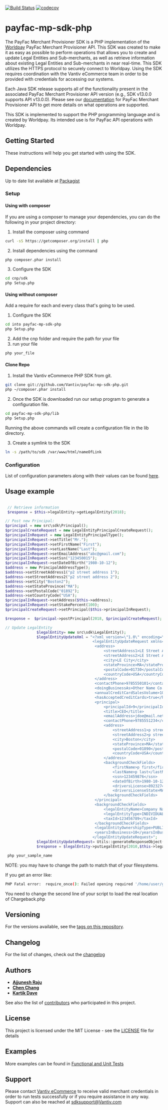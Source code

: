 [![Build Status](https://travis-ci.org/Vantiv/payfac-mp-sdk-php.svg?branch=2.x)](https://travis-ci.org/Vantiv/payfac-mp-sdk-php)
[![codecov](https://codecov.io/gh/Vantiv/payfac-mp-sdk-php/branch/master/graph/badge.svg)](https://codecov.io/gh/Vantiv/payfac-mp-sdk-php)


# payfac-mp-sdk-php

The PayFac Merchant Provisioner SDK is a PHP implementation of the [Worldpay](https://developer.vantiv.com/community/ecommerce) PayFac Merchant Provisioner API. This SDK was created to make it as easy as possible to perform operations that allows you to create and update Legal Entities and Sub-merchants, as well as retrieve information about existing Legal Entities and Sub-merchants in near real-time. This SDK utilizes the HTTPS protocol to securely connect to Worldpay. Using the SDK requires coordination with the Vantiv eCommerce team in order to be provided with credentials for accessing our systems.

Each Java SDK release supports all of the functionality present in the associated PayFac Merchant Provisioner API version (e.g., SDK v13.0.0 supports API v13.0.0). Please see our [documentation](https://developer.vantiv.com/community/ecommerce/pages/documentation) for PayFac Merchant Provisioner API to get more details on what operations are supported.

This SDK is implemented to support the PHP programming language and is created by Worldpay. Its intended use is for PayFac API operations with Worldpay.

## Getting Started

These instructions will help you get started with using the SDK.


## Dependencies
Up to date list available at [Packagist](https://packagist.org/packages/vantiv/payfac-sdk)


### Setup

#### Using with composer

If you are using a composer to manage your dependencies, you can do the following in your project directory:

1. Install the composer using command

```bash
curl -sS https://getcomposer.org/install | php
```

2. Install dependencies using the command
```bash
php composer.phar install
```

3. Configure the SDK
```bash
cd cnp/sdk
php Setup.php
```


#### Using without composer

Add a require for each and every class that's going to be used.

1. Configure the SDK
```bash
cd into payfac-mp-sdk-php
php Setup.php
```

2. Add the cnp folder and require the path for your file
3. run your file 
```bash
php your_file
```


#### Clone Repo

1. Install the Vantiv eCommerce PHP SDK from git. 

```bash
git clone git://github.com/Vantiv/payfac-mp-sdk-php.git
php ~/composer.phar install
```


2. Once the SDK is downloaded run our setup program to generate a configuration file.

```bash
cd payfac-mp-sdk-php/lib
php Setup.php
```

Running the above commands will create a configuration file in the lib directory. 


3. Create a symlink to the SDK

```bash
ln -s /path/to/sdk /var/www/html/nameOfLink
```

### Configuration
List of configuration parameters along with their values can be found [here](https://gist.github.com/VantivSDK/8b7dd606230ec65b36eba457df4443de).

## Usage example

```php

 // Retrieve information
 $response = $this->legalEntity->getLegalEntity(2018);

// Post new Principal:
$principal = new src\sdk\Principal();
$principalCreateRequest = new LegalEntityPrincipalCreateRequest();
$principalInRequest = new LegalEntityPrincipalType();
$principalInRequest->setTitle("Mr.");
$principalInRequest->setFirstName("First");
$principalInRequest->setLastName("Last");
$principalInRequest->setEmailAddress("abc@gmail.com");
$principalInRequest->setSsn("123450015");
$principalInRequest->setDateOfBirth("1980-10-12");
$address = new PrincipalAddressType();
$address->setStreetAddress1("p2 street address 1");
$address->setStreetAddress2("p2 street address 2");
$address->setCity("Boston2");
$address->setStateProvince("MA");
$address->setPostalCode("01892");
$address->setCountryCode("USA");
$principalInRequest->setAddress($this->address);
$principalInRequest->setStakePercent(100);
$principalCreateRequest->setPrincipal($this->principalInRequest);

$response =  $principal->postPrincipal(2018, $principalCreateRequest);

// Update LegalEntity
              $legalEntity= new src\sdk\LegalEntity();
              $legalEntityUpdateXml = "<?xml version=\"1.0\" encoding=\"UTF-8\" standalone=\"yes\"?>
                                       <legalEntityUpdateRequest xmlns=\"http://payfac.vantivcnp.com/api/merchant/onboard\">
                                       	<address>
                                       		<streetAddress1>LE Street Address 1</streetAddress1>
                                       		<streetAddress2>LE Street Address 2</streetAddress2>
                                       		<city>LE City</city>
                                       		<stateProvince>MA</stateProvince>
                                       		<postalCode>01730</postalCode>
                                       		<countryCode>USA</countryCode>
                                       	</address>
                                       	<contactPhone>9785550101</contactPhone>
                                       	<doingBusinessAs>Other Name Co.</doingBusinessAs>
                                       	<annualCreditCardSalesVolume>10000000</annualCreditCardSalesVolume>
                                       	<hasAcceptedCreditCards>true</hasAcceptedCreditCards>
                                       	<principal>
                                       		<principalId>9</principalId>
                                       		<title>CEO</title>
                                       		<emailAddress>jdoe@mail.net</emailAddress>
                                       		<contactPhone>9785551234</contactPhone>
                                       		<address>
                                       			<streetAddress1>p street address 1</streetAddress1>
                                       			<streetAddress2>p street address 2</streetAddress2>
                                       			<city>Boston</city>
                                       			<stateProvince>MA</stateProvince>
                                       			<postalCode>01890</postalCode>
                                       			<countryCode>USA</countryCode>
                                       		</address>
                                       		<backgroundCheckFields>
                                       			<firstName>p first</firstName>
                                       			<lastName>p last</lastName>
                                       			<ssn>123459876</ssn>
                                       			<dateOfBirth>1980-10-12</dateOfBirth>
                                       			<driversLicense>892327409832</driversLicense>
                                       			<driversLicenseState>MA</driversLicenseState>
                                       		</backgroundCheckFields>
                                       	</principal>
                                       	<backgroundCheckFields>
                                       		<legalEntityName>Company Name</legalEntityName>
                                       		<legalEntityType>INDIVIDUAL_SOLE_PROPRIETORSHIP</legalEntityType>
                                       		<taxId>123456789</taxId>
                                       	</backgroundCheckFields>
                                       	<legalEntityOwnershipType>PUBLIC</legalEntityOwnershipType>
                                       	<yearsInBusiness>10</yearsInBusiness>
                                       </legalEntityUpdateRequest>";
              $legalEntityUpdateRequest= Utils::generateResponseObject($this->legalEntityUpdateXml);
              $response = $legalEntity->putLegalEntity(2010,$this->legalEntityUpdateRequest);

```

```bash
 php your_sample_name
```

NOTE: you may have to change the path to match that of your filesystems.  

If you get an error like:
```bash
PHP Fatal error:  require_once(): Failed opening required '/home/user/git/cnp-chargback-sdk-php/../lib/Chargeback.php' (include_path='.:/usr/share/pear:/usr/share/php') in /home/user/git/cnp-chargback-sdk-php/foo.php on line 2
```
You need to change the second line of your script to load the real location of Chargeback.php

## Versioning
For the versions available, see the [tags on this repository](https://github.com/vantiv/payfac-mp-sdk-java/tags). 

## Changelog
For the list of changes, check out the [changelog](https://github.com/Vantiv/payfac-mp-sdk-java/blob/13.x/CHANGELOG.md)

## Authors

* [**Ajjunesh Raju**](https://github.com/Ajjunesh)
* [**Chen Chang**](https://github.com/cc6980312)
* [**Kartik Dave**](https://github.com/davekartik24)

See also the list of [contributors](https://github.com/vantiv/payfac-mp-sdk-java/contributors) who participated in this project.

## License
This project is licensed under the MIT License - see the [LICENSE](https://github.com/Vantiv/payfac-mp-sdk-java/blob/13.x/LICENSE.md) file for details

## Examples
More examples can be found in [Functional and Unit Tests](https://github.com/Vantiv/payfac-mp-sdk-php/tree/master/src/test/functional)

## Support
Please contact [Vantiv eCommerce](https://developer.vantiv.com/community/ecommerce) to receive valid merchant credentials in order to run tests successfully or if you require assistance in any way.  Support can also be reached at sdksupport@Vantiv.com
